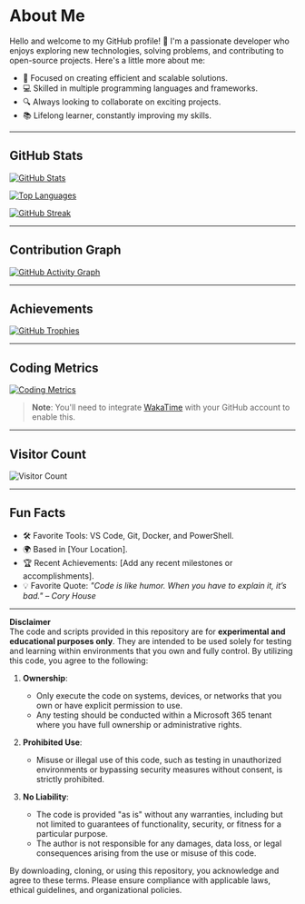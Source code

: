 # About Me

Hello and welcome to my GitHub profile! 👋 I'm a passionate developer who enjoys exploring new technologies, solving problems, and contributing to open-source projects. Here's a little more about me:

- 🌟 Focused on creating efficient and scalable solutions.
- 💻 Skilled in multiple programming languages and frameworks.
- 🔍 Always looking to collaborate on exciting projects.
- 📚 Lifelong learner, constantly improving my skills.

---

## GitHub Stats

[![GitHub Stats](https://github-readme-stats.vercel.app/api?username=RSanchezC169&show_icons=true&theme=radical)](https://github.com/RSanchezC169)

[![Top Languages](https://github-readme-stats.vercel.app/api/top-langs/?username=RSanchezC169&layout=compact)](https://github.com/RSanchezC169)

[![GitHub Streak](https://streak-stats.demolab.com?user=RSanchezC169&theme=radical)](https://github.com/RSanchezC169)

---

## Contribution Graph

[![GitHub Activity Graph](https://github-readme-activity-graph.cyclic.app/graph?username=RSanchezC169&theme=radical)](https://github.com/RSanchezC169)

---

## Achievements

[![GitHub Trophies](https://github-profile-trophy.vercel.app/?username=RSanchezC169&theme=radical&row=1&column=6)](https://github.com/RSanchezC169)

---

## Coding Metrics

[![Coding Metrics](https://github-readme-stats.vercel.app/api/wakatime?username=RSanchezC169&theme=radical)](https://wakatime.com/@RSanchezC169)

> **Note**: You'll need to integrate [WakaTime](https://wakatime.com/) with your GitHub account to enable this.

---

## Visitor Count

![Visitor Count](https://komarev.com/ghpvc/?username=RSanchezC169&color=blueviolet)

---

## Fun Facts

- 🛠️ Favorite Tools: VS Code, Git, Docker, and PowerShell.
- 🌍 Based in [Your Location].
- 🏆 Recent Achievements: [Add any recent milestones or accomplishments].
- 💡 Favorite Quote: *"Code is like humor. When you have to explain it, it’s bad." – Cory House*

---

**Disclaimer**  
The code and scripts provided in this repository are for **experimental and educational purposes only**. They are intended to be used solely for testing and learning within environments that you own and fully control. By utilizing this code, you agree to the following:  

1. **Ownership**:  
   - Only execute the code on systems, devices, or networks that you own or have explicit permission to use.  
   - Any testing should be conducted within a Microsoft 365 tenant where you have full ownership or administrative rights.  

2. **Prohibited Use**:  
   - Misuse or illegal use of this code, such as testing in unauthorized environments or bypassing security measures without consent, is strictly prohibited.  

3. **No Liability**:  
   - The code is provided "as is" without any warranties, including but not limited to guarantees of functionality, security, or fitness for a particular purpose.  
   - The author is not responsible for any damages, data loss, or legal consequences arising from the use or misuse of this code.  

By downloading, cloning, or using this repository, you acknowledge and agree to these terms. Please ensure compliance with applicable laws, ethical guidelines, and organizational policies.

